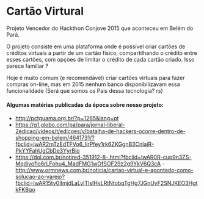 # Cartão Virtural
Projeto Vencedor do Hackthon Conjove 2015 que aconteceu em Belém do Pará.
 
 <p>O projeto consiste em uma plataforma onde é possível criar cartões de créditos virtuais a partir de um cartão físico, 
compartilhando o crédito entre esses cartões, com opçòes de limitar o crédito de cada cartão criado. Isso parece familiar ?</p>
 
 <p>Hoje é muito comum (e recomendável) criar cartões virtuais para fazer compras on-line, mas em 2015 nenhum banco disponibilizavam essa funcionalidade (Será que somos os Pais dessa tecnologia? rs) </p>


#### Algumas matérias publicadas da época sobre nosso projeto:
- http://pctguama.org.br/?p=1265&lang=pt
- https://g1.globo.com/pa/para/jornal-liberal-2edicao/videos/t/edicoes/v/batalha-de-hackers-ocorre-dentro-de-shopping-em-belem/4641731/?fbclid=IwAR2mTzEdTFVo6_lirPfey1rk6ZKGgnB3CnlajR-PkYYFahUgCbDe3YyrBio
- https://dol.com.br/notired-351912-8-.html?fbclid=IwAR0R-cup9n3ZS-Mqdivoflo6rLFohu4_MadFMG1wOfSOF29z2g9YkV6Q3cA
-http://www.ormnews.com.br/noticia/cartao-virtual-e-apontado-como-solucao-ao-varejo?fbclid=IwAR15tv0IImjdLaLyITlsIHvLRtNtobqTgHg7JGnUvF2SNJKEO3HgtkFKBqo



